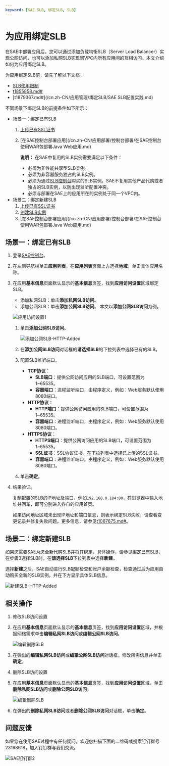 ```yaml
---
keyword: [SAE SLB, 绑定SLB, SLB]
---
```


# 为应用绑定SLB

在SAE中部署应用后，您可以通过添加负载均衡SLB（Server Load Balancer）实现公网访问，也可以添加私网SLB实现同VPC内所有应用间的互相访问。本文介绍如何为应用绑定SLB。

为应用绑定SLB前，请先了解以下文档：

-   [SLB使用限制](/cn.zh-CN/传统型负载均衡CLB/CLB用户指南/产品限制/使用限制.md)
-   [t1855858.md\#](/cn.zh-CN/应用管理/绑定SLB/SLB使用说明.md)
-   [t1879367.md\#](/cn.zh-CN/应用管理/绑定SLB/SAE SLB配置实践.md)

不同场景下绑定SLB的前提条件如下所示：

-   场景一：绑定已有SLB
    1.  [上传已有SSL证书](/cn.zh-CN/传统型负载均衡CLB/CLB用户指南/证书管理/创建证书/概述.md)
    2.  [在SAE控制台部署应用](/cn.zh-CN/应用部署/控制台部署/在SAE控制台使用WAR包部署Java Web应用.md)

        **说明：** 在SAE中复用的SLB实例需要满足以下条件：

        -   必须为非性能共享型SLB实例。
        -   必须为非容器服务独占的SLB实例。
        -   必须为通过[SLB控制台](https://slb.console.aliyun.com/)购买的SLB实例。SAE不复用其他产品代购或者独占的SLB实例，以防出现监听配置冲突。
        -   必须与部署在SAE上的应用所在的实例处于同一个VPC内。
-   场景二：绑定新建SLB
    1.  [上传已有SSL证书](/cn.zh-CN/传统型负载均衡CLB/CLB用户指南/证书管理/创建证书/概述.md)
    2.  [创建SLB实例](/cn.zh-CN/传统型负载均衡CLB/CLB快速入门/创建实例.md)
    3.  [在SAE控制台部署应用](/cn.zh-CN/应用部署/控制台部署/在SAE控制台使用WAR包部署Java Web应用.md)

## 场景一：绑定已有SLB

1.  登录[SAE控制台](https://sae.console.aliyun.com)。

2.  在左侧导航栏单击**应用列表**，在**应用列表**页面上方选择**地域**，单击具体应用名称。

3.  在应用**基本信息**页面默认显示的**基本信息**页签，找到**应用访问设置**区域绑定SLB。

    -   添加私网SLB：单击**添加私网SLB访问**。
    -   添加公网SLB：单击**添加公网SLB访问**。
    本文以**添加公网SLB访问**为例。

    ![应用访问设置1](https://static-aliyun-doc.oss-accelerate.aliyuncs.com/assets/img/zh-CN/6031816261/p56572.png)

    1.  单击**添加公网SLB访问**。

        ![添加公网SLB-HTTP-Added](https://static-aliyun-doc.oss-accelerate.aliyuncs.com/assets/img/zh-CN/3509615161/p246352.png)

    2.  在**添加公网SLB访问**对话框的**请选择SLB**的下拉列表中选择已有的SLB。

    3.  配置SLB监听端口。

        -   **TCP协议**：
            -   **SLB端口**：提供公网访问应用的SLB端口，可设置范围为1~65535。
            -   **容器端口**：进程监听端口，由程序定义，例如：Web服务默认使用8080端口。
        -   **HTTP协议**：
            -   **HTTP端口**：提供公网访问应用的SLB端口，可设置范围为1~65535。
            -   **容器端口**：进程监听端口，由程序定义，例如：Web服务默认使用8080端口。
        -   **HTTPS协议**：
            -   **HTTPS端口**：提供公网访问应用的SLB端口，可设置范围为1~65535。
            -   **SSL证书**：SSL协议证书，在下拉列表中选择已上传的SSL证书。
            -   **容器端口**：进程监听端口。由程序定义，例如：Web服务默认使用8080端口。
    4.  单击**确定**。

4.  结果验证。

    复制配置的SLB的IP地址及端口，例如`192.168.0.184:80`，在浏览器中输入地址并回车，即可分别进入各自的应用首页。

    如果访问地址区域未出现IP地址和端口信息，则表示绑定SLB失败，请查看变更记录并修复失败问题。更多信息，请参见[t1067675.md\#](/cn.zh-CN/应用管理/应用变更记录/查看变更记录.md)。


## 场景二：绑定新建SLB

如果您需要SAE为您全新代购SLB并将其绑定，具体操作，请参见[绑定已有SLB](#section_ibx_pk9_9p1)，在步骤3选择SLB时，在**请选择SLB**下拉列表中选择**新建**。

选择**新建**之后，SAE自动进行SLB配额检查和账户余额检查，检查通过后为应用自动购买全新的SLB实例，并在下方显示具体SLB信息。

![新建SLB-HTTP-Added](https://static-aliyun-doc.oss-accelerate.aliyuncs.com/assets/img/zh-CN/4509615161/p246353.png)

## 相关操作

1.  修改SLB访问设置
2.  在应用**基本信息**页面默认显示的**基本信息**页签，找到**应用访问设置**区域，并根据网络需求单击**编辑私网SLB访问**或**编辑公网SLB访问**。

    ![编辑删除SLB](https://static-aliyun-doc.oss-accelerate.aliyuncs.com/assets/img/zh-CN/5565913061/p57199.png)

3.  在弹出的**编辑私网SLB访问**或**编辑公网SLB访问**对话框，修改所需信息并单击**确定**。


1.  删除SLB访问设置
2.  在应用**基本信息**页面默认显示的**基本信息**页签，找到**应用访问设置**区域，单击**删除私网SLB访问**或**删除公网SLB访问**。

    ![编辑删除SLB](https://static-aliyun-doc.oss-accelerate.aliyuncs.com/assets/img/zh-CN/5565913061/p57199.png)

3.  在弹出的**删除私网SLB访问**或者**删除公网SLB访问**对话框，单击**确定**。


## 问题反馈

如果您在使用SAE过程中有任何疑问，欢迎您扫描下面的二维码或搜索钉钉群号23198618，加入钉钉群与我们交流。

![SAE钉钉群2](https://static-aliyun-doc.oss-accelerate.aliyuncs.com/assets/img/zh-CN/1176199061/p72048.png)

